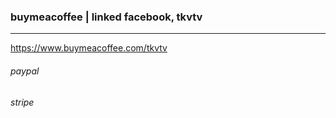 ### buymeacoffee | linked facebook, tkvtv
---
https://www.buymeacoffee.com/tkvtv


###### paypal


###### stripe


```
```

```
```

```
```


